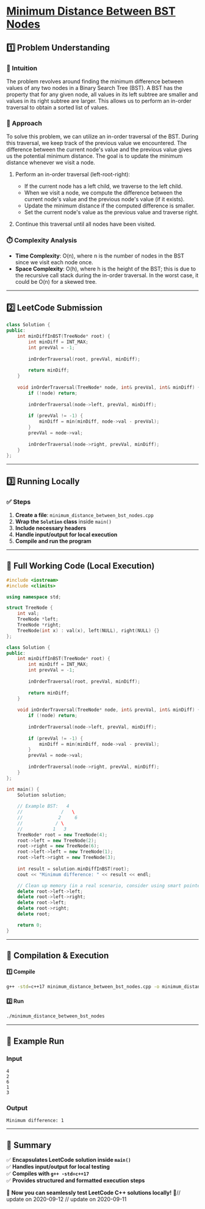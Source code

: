 # **[Minimum Distance Between BST Nodes](https://leetcode.com/problems/minimum-distance-between-bst-nodes/description/)**  

## **1️⃣ Problem Understanding**  
### **📌 Intuition**  
The problem revolves around finding the minimum difference between values of any two nodes in a Binary Search Tree (BST). A BST has the property that for any given node, all values in its left subtree are smaller and values in its right subtree are larger. This allows us to perform an in-order traversal to obtain a sorted list of values.

### **🚀 Approach**  
To solve this problem, we can utilize an in-order traversal of the BST. During this traversal, we keep track of the previous value we encountered. The difference between the current node's value and the previous value gives us the potential minimum distance. The goal is to update the minimum distance whenever we visit a node.

1. Perform an in-order traversal (left-root-right):
   - If the current node has a left child, we traverse to the left child.
   - When we visit a node, we compute the difference between the current node's value and the previous node's value (if it exists).
   - Update the minimum distance if the computed difference is smaller.
   - Set the current node's value as the previous value and traverse right.

2. Continue this traversal until all nodes have been visited.

### **⏱️ Complexity Analysis**  
- **Time Complexity**: O(n), where n is the number of nodes in the BST since we visit each node once.
- **Space Complexity**: O(h), where h is the height of the BST; this is due to the recursive call stack during the in-order traversal. In the worst case, it could be O(n) for a skewed tree.

---

## **2️⃣ LeetCode Submission**  
```cpp
class Solution {
public:
    int minDiffInBST(TreeNode* root) {
        int minDiff = INT_MAX;
        int prevVal = -1;
        
        inOrderTraversal(root, prevVal, minDiff);
        
        return minDiff;
    }
    
    void inOrderTraversal(TreeNode* node, int& prevVal, int& minDiff) {
        if (!node) return;
        
        inOrderTraversal(node->left, prevVal, minDiff);
        
        if (prevVal != -1) {
            minDiff = min(minDiff, node->val - prevVal);
        }
        prevVal = node->val;
        
        inOrderTraversal(node->right, prevVal, minDiff);
    }
};
```  

---  

## **3️⃣ Running Locally**  
### **✅ Steps**  
1. **Create a file**: `minimum_distance_between_bst_nodes.cpp`  
2. **Wrap the `Solution` class** inside `main()`  
3. **Include necessary headers**  
4. **Handle input/output for local execution**  
5. **Compile and run the program**  

---  

## **📝 Full Working Code (Local Execution)**  
```cpp
#include <iostream>
#include <climits>

using namespace std;

struct TreeNode {
    int val;
    TreeNode *left;
    TreeNode *right;
    TreeNode(int x) : val(x), left(NULL), right(NULL) {}
};

class Solution {
public:
    int minDiffInBST(TreeNode* root) {
        int minDiff = INT_MAX;
        int prevVal = -1;
        
        inOrderTraversal(root, prevVal, minDiff);
        
        return minDiff;
    }
    
    void inOrderTraversal(TreeNode* node, int& prevVal, int& minDiff) {
        if (!node) return;
        
        inOrderTraversal(node->left, prevVal, minDiff);
        
        if (prevVal != -1) {
            minDiff = min(minDiff, node->val - prevVal);
        }
        prevVal = node->val;
        
        inOrderTraversal(node->right, prevVal, minDiff);
    }
};

int main() {
    Solution solution;
    
    // Example BST:   4
    //              /   \
    //             2     6
    //            / \
    //           1   3
    TreeNode* root = new TreeNode(4);
    root->left = new TreeNode(2);
    root->right = new TreeNode(6);
    root->left->left = new TreeNode(1);
    root->left->right = new TreeNode(3);
    
    int result = solution.minDiffInBST(root);
    cout << "Minimum difference: " << result << endl;

    // Clean up memory (in a real scenario, consider using smart pointers)
    delete root->left->left;
    delete root->left->right;
    delete root->left;
    delete root->right;
    delete root;

    return 0;
}
```  

---  

## **🔧 Compilation & Execution**  
#### **1️⃣ Compile**  
```bash
g++ -std=c++17 minimum_distance_between_bst_nodes.cpp -o minimum_distance_between_bst_nodes
```  

#### **2️⃣ Run**  
```bash
./minimum_distance_between_bst_nodes
```  

---  

## **🎯 Example Run**  
### **Input**  
```
4
2
6
1
3
```  
### **Output**  
```
Minimum difference: 1
```  

---  

## **📌 Summary**  
✅ **Encapsulates LeetCode solution inside `main()`**  
✅ **Handles input/output for local testing**  
✅ **Compiles with `g++ -std=c++17`**  
✅ **Provides structured and formatted execution steps**  

🚀 **Now you can seamlessly test LeetCode C++ solutions locally!** 🚀// update on 2020-09-12
// update on 2020-09-11
